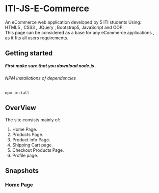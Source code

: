 # ITI-JS-E-Commerce
An eCommerce web application developed by 5 ITI students Using:</br>
HTML5 , CSS3 , JQuery , Bootstrap5, JavaScript and OOP.</br>
This page can be considered as a base for any eCommerce applications , as it fits all users requirements.


## Getting started
##### First make sure that you download node.js .

###### NPM installations of dependencies

```
npm install 
```

## OverView
The site consists mainly of: <br>
1. Home Page.</br>
2. Products Page.</br>
3. Product Info Page.</br>
4. Shipping Cart page.</br>
5. Checkout Products Page.</br>
6. Profile page.</br>

## Snapshots

### Home Page 
<div> <img src="" >
